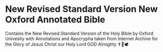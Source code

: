 # New Revised Standard Version New Oxford Annotated Bible

Contains the New Revised Standard Version of the Holy Bible by Oxford Univesity with Annotations and Apocrypha taken from Internet Archive for the Glory of Jesus Christ our Holy Lord GOD Almighty ✝️💖🕊️